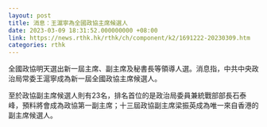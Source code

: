 ```yaml
---
layout: post
title: 消息：王滬寧為全國政協主席候選人
date: 2023-03-09 18:31:52.000000000 +08:00
link: https://news.rthk.hk/rthk/ch/component/k2/1691222-20230309.htm
categories: rthk
---
```


全國政協明天選出新一屆主席、副主席及秘書長等領導人選。消息指，中共中央政治局常委王滬寧成為新一屆全國政協主席候選人。

至於政協副主席候選人則有23名，排名首位的是政治局委員兼統戰部部長石泰峰，預料將會成為政協第一副主席；十三屆政協副主席梁振英成為唯一來自香港的副主席候選人。
